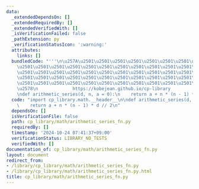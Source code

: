 ```yaml
---
data:
  _extendedDependsOn: []
  _extendedRequiredBy: []
  _extendedVerifiedWith: []
  _isVerificationFailed: false
  _pathExtension: py
  _verificationStatusIcon: ':warning:'
  attributes:
    links: []
  bundledCode: "'''\n\u257A\u2501\u2501\u2501\u2501\u2501\u2501\u2501\u2501\u2501\u2501\
    \u2501\u2501\u2501\u2501\u2501\u2501\u2501\u2501\u2501\u2501\u2501\u2501\u2501\
    \u2501\u2501\u2501\u2501\u2501\u2501\u2501\u2501\u2501\u2501\u2501\u2501\u2501\
    \u2501\u2501\u2501\u2501\u2501\u2501\u2501\u2501\u2501\u2501\u2501\u2501\u2501\
    \u2501\u2501\u2501\u2501\u2501\u2501\u2501\u2501\u2501\u2501\u2501\u2501\u2501\
    \u2578\n             https://kobejean.github.io/cp-library               \n'''\n\
    \ndef arithmetic_series(d, n, a = 0):\n    return a + n * (n - 1) * d // 2\n"
  code: "import cp_library.math.__header__\n\ndef arithmetic_series(d, n, a = 0):\n\
    \    return a + n * (n - 1) * d // 2\n"
  dependsOn: []
  isVerificationFile: false
  path: cp_library/math/arithmetic_series_fn.py
  requiredBy: []
  timestamp: '2024-10-24 07:41:37+09:00'
  verificationStatus: LIBRARY_NO_TESTS
  verifiedWith: []
documentation_of: cp_library/math/arithmetic_series_fn.py
layout: document
redirect_from:
- /library/cp_library/math/arithmetic_series_fn.py
- /library/cp_library/math/arithmetic_series_fn.py.html
title: cp_library/math/arithmetic_series_fn.py
---
```


